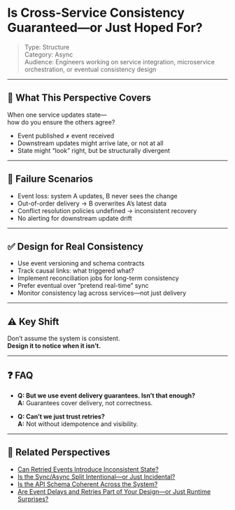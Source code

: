 # Is Cross-Service Consistency Guaranteed—or Just Hoped For?

> Type: Structure  
> Category: Async  
> Audience: Engineers working on service integration, microservice orchestration, or eventual consistency design

---

## 🧠 What This Perspective Covers

When one service updates state—  
how do you ensure the others agree?

- Event published ≠ event received  
- Downstream updates might arrive late, or not at all  
- State might “look” right, but be structurally divergent

---

## 🚨 Failure Scenarios

- Event loss: system A updates, B never sees the change  
- Out-of-order delivery → B overwrites A’s latest data  
- Conflict resolution policies undefined → inconsistent recovery  
- No alerting for downstream update drift

---

## ✅ Design for Real Consistency

- Use event versioning and schema contracts  
- Track causal links: what triggered what?  
- Implement reconciliation jobs for long-term consistency  
- Prefer eventual over “pretend real-time” sync  
- Monitor consistency lag across services—not just delivery

---

## ⚠️ Key Shift

Don’t assume the system is consistent.  
**Design it to notice when it isn’t.**

---

## ❓ FAQ

- **Q: But we use event delivery guarantees. Isn’t that enough?**  
  **A:** Guarantees cover delivery, not correctness.

- **Q: Can’t we just trust retries?**  
  **A:** Not without idempotence and visibility.

---

## 🔗 Related Perspectives

- [Can Retried Events Introduce Inconsistent State?](../data/retry-consistency.md)
- [Is the Sync/Async Split Intentional—or Just Incidental?](sync-async-alignment.md)
- [Is the API Schema Coherent Across the System?](../api/api-schema-coherence.md)
- [Are Event Delays and Retries Part of Your Design—or Just Runtime Surprises?](event-retry-delay.md)

